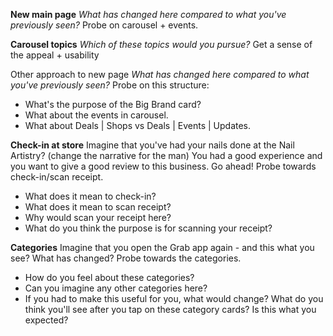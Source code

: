 
**New main page**
*What has changed here compared to what you've previously seen?*
Probe on carousel + events.

**Carousel topics**
*Which of these topics would you pursue?*
Get a sense of the appeal + usability

Other approach to new page
*What has changed here compared to what you've previously seen?*
Probe on this structure:
- What's the purpose of the Big Brand card?
- What about the events in carousel.
- What about Deals | Shops vs Deals | Events | Updates.

**Check-in at store**
Imagine that you've had your nails done at the Nail Artistry? (change the narrative for the man)
You had a good experience and you want to give a good review to this business. Go ahead!
Probe towards check-in/scan receipt.
- What does it mean to check-in?
- What does it mean to scan receipt?
- Why would scan your receipt here?
- What do you think the purpose is for scanning your receipt?

**Categories**
Imagine that you open the Grab app again - and this what you see?
What has changed?
Probe towards the categories.
- How do you feel about these categories?
- Can you imagine any other categories here?
- If you had to make this useful for you, what would change?
What do you think you'll see after you tap on these category cards?
Is this what you expected?
